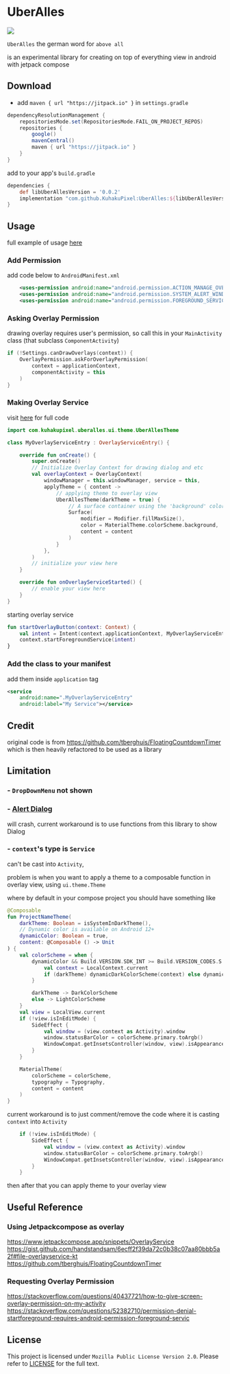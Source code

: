 # UberAlles
[![](https://jitpack.io/v/KuhakuPixel/UberAlles.svg)](https://jitpack.io/#KuhakuPixel/UberAlles)

`UberAlles` the german word for `above all`

is an experimental library for creating on top of everything view
in android with jetpack compose

## Download 

- add `maven { url "https://jitpack.io" }` in `settings.gradle`

```groovy
dependencyResolutionManagement {
    repositoriesMode.set(RepositoriesMode.FAIL_ON_PROJECT_REPOS)
    repositories {
        google()
        mavenCentral()
        maven { url "https://jitpack.io" }
    }
}

```
add to your app's `build.gradle`
```groovy
dependencies {
    def libUberAllesVersion = '0.0.2'
    implementation "com.github.KuhakuPixel:UberAlles:${libUberAllesVersion}"
}
```
## Usage
full example of usage [here](./app/)


### Add Permission

add code below to `AndroidManifest.xml`
```xml
    <uses-permission android:name="android.permission.ACTION_MANAGE_OVERLAY_PERMISSION" />
    <uses-permission android:name="android.permission.SYSTEM_ALERT_WINDOW" />
    <uses-permission android:name="android.permission.FOREGROUND_SERVICE" />

```
### Asking Overlay Permission
drawing overlay requires user's permission, so call this in your `MainActivity` class
(that subclass `ComponentActivity`)

```kotlin
if (!Settings.canDrawOverlays(context)) {
    OverlayPermission.askForOverlayPermission(
        context = applicationContext,
        componentActivity = this
    )
}

```
### Making Overlay Service

visit [here](./app/src/main/java/com/kuhakupixel/uberalles/MyOverlayServiceEntry.kt) for full code
```kotlin
import com.kuhakupixel.uberalles.ui.theme.UberAllesTheme

class MyOverlayServiceEntry : OverlayServiceEntry() {

    override fun onCreate() {
        super.onCreate()
        // Initialize Overlay Context for drawing dialog and etc
        val overlayContext = OverlayContext(
            windowManager = this.windowManager, service = this,
            applyTheme = { content ->
                // applying theme to overlay view
                UberAllesTheme(darkTheme = true) {
                    // A surface container using the 'background' color from the theme
                    Surface(
                        modifier = Modifier.fillMaxSize(),
                        color = MaterialTheme.colorScheme.background,
                        content = content
                    )
                }
            },
        )
        // initialize your view here
    }

    override fun onOverlayServiceStarted() {
        // enable your view here
    }
}
```

starting overlay service
```kotlin 
fun startOverlayButton(context: Context) {
    val intent = Intent(context.applicationContext, MyOverlayServiceEntry::class.java)
    context.startForegroundService(intent)
}
```

### Add the class to your manifest
add them inside `application` tag
```xml
<service
    android:name=".MyOverlayServiceEntry"
    android:label="My Service"></service>
```


## Credit
original code is from https://github.com/tberghuis/FloatingCountdownTimer
which is then heavily refactored to be used as a library
## Limitation
### - `DropDownMenu` not shown
### - [Alert Dialog](https://developer.android.com/reference/kotlin/androidx/compose/material3/package-summary#AlertDialog(kotlin.Function0,kotlin.Function0,androidx.compose.ui.Modifier,kotlin.Function0,kotlin.Function0,kotlin.Function0,kotlin.Function0,androidx.compose.ui.graphics.Shape,androidx.compose.ui.graphics.Color,androidx.compose.ui.graphics.Color,androidx.compose.ui.graphics.Color,androidx.compose.ui.graphics.Color,androidx.compose.ui.unit.Dp,androidx.compose.ui.window.DialogProperties)) 

will crash, current workaround is to use functions from this library to show Dialog
### - `context`'s type is `Service` 

can't be cast into `Activity`,  

problem is when you want to apply 
a theme to a composable function
in overlay view, using `ui.theme.Theme`

where by default in your compose project you should have something like

```kotlin
@Composable
fun ProjectNameTheme(
    darkTheme: Boolean = isSystemInDarkTheme(),
    // Dynamic color is available on Android 12+
    dynamicColor: Boolean = true,
    content: @Composable () -> Unit
) {
    val colorScheme = when {
        dynamicColor && Build.VERSION.SDK_INT >= Build.VERSION_CODES.S -> {
            val context = LocalContext.current
            if (darkTheme) dynamicDarkColorScheme(context) else dynamicLightColorScheme(context)
        }

        darkTheme -> DarkColorScheme
        else -> LightColorScheme
    }
    val view = LocalView.current
    if (!view.isInEditMode) {
        SideEffect {
            val window = (view.context as Activity).window
            window.statusBarColor = colorScheme.primary.toArgb()
            WindowCompat.getInsetsController(window, view).isAppearanceLightStatusBars = darkTheme
        }
    }

    MaterialTheme(
        colorScheme = colorScheme,
        typography = Typography,
        content = content
    )
}
```

current workaround is to just comment/remove the code where it is casting `context`
into `Activity`
```kotlin
    if (!view.isInEditMode) {
        SideEffect {
            val window = (view.context as Activity).window
            window.statusBarColor = colorScheme.primary.toArgb()
            WindowCompat.getInsetsController(window, view).isAppearanceLightStatusBars = darkTheme
        }
    }
```
then after that you can apply theme to your overlay view
## Useful Reference

### Using Jetpackcompose as overlay
https://www.jetpackcompose.app/snippets/OverlayService
https://gist.github.com/handstandsam/6ecff2f39da72c0b38c07aa80bbb5a2f#file-overlayservice-kt
https://github.com/tberghuis/FloatingCountdownTimer

### Requesting Overlay Permission
https://stackoverflow.com/questions/40437721/how-to-give-screen-overlay-permission-on-my-activity
https://stackoverflow.com/questions/52382710/permission-denial-startforeground-requires-android-permission-foreground-servic


## License
This project is licensed under `Mozilla Public License
Version 2.0`. Please refer to [LICENSE](./LICENSE.md) for the full text.